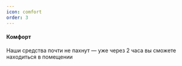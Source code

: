 ```yaml
---
icon: comfort
order: 3
---
```

#### Комфорт
Наши средства почти не пахнут — уже через 2 часа вы сможете находиться в помещении
